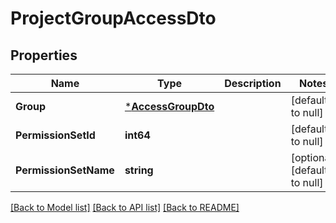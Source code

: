 # ProjectGroupAccessDto

## Properties
Name | Type | Description | Notes
------------ | ------------- | ------------- | -------------
**Group** | [***AccessGroupDto**](AccessGroupDto.md) |  | [default to null]
**PermissionSetId** | **int64** |  | [default to null]
**PermissionSetName** | **string** |  | [optional] [default to null]

[[Back to Model list]](../README.md#documentation-for-models) [[Back to API list]](../README.md#documentation-for-api-endpoints) [[Back to README]](../README.md)

